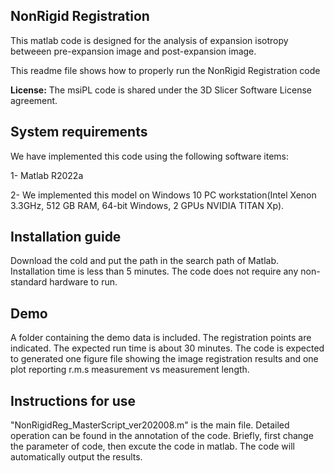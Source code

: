 **NonRigid Registration**
---------
This matlab code is designed for the analysis of expansion isotropy betweeen pre-expansion image and post-expansion image.

This readme file shows how to properly run the NonRigid Registration code 


**License:** The msiPL code is shared under the 3D Slicer Software License agreement.

**System requirements** 
--------

We have implemented this code using the following software items:

1- Matlab R2022a

2- We implemented this model on Windows 10 PC workstation(Intel Xenon 3.3GHz, 512 GB RAM, 64-bit Windows, 2 GPUs NVIDIA TITAN Xp).

**Installation guide** 
--------

Download the cold and put the path in the search path of Matlab. Installation time is less than 5 minutes. The code does not require any non-standard hardware to run.
	
**Demo** 
--------
A folder containing the demo data is included. The registration points are indicated. The expected run time is about 30 minutes. The code is expected to generated one figure file showing the image registration results and one plot reporting r.m.s measurement vs measurement length.  

**Instructions for use** 
--------

"NonRigidReg_MasterScript_ver202008.m" is the main file. Detailed operation can be found in the annotation of the code. Briefly, first change the parameter of code, then excute the code in matlab. The code will automatically output the results. 


